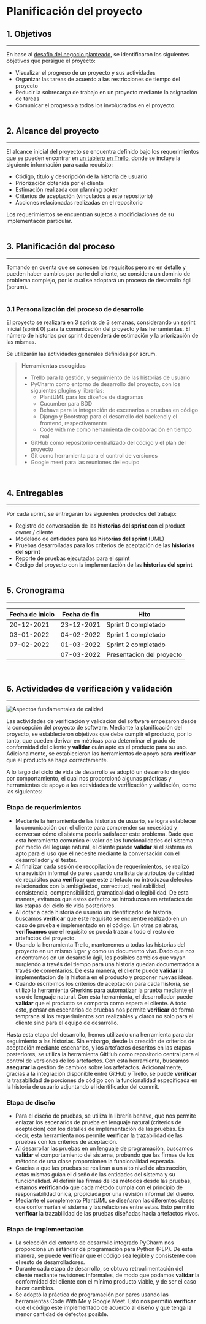 # Planificación del proyecto


## 1. Objetivos

---

En base al [desafio del negocio planteado](https://xbsoftware.com/case-studies-webdev/project-management-web-app/),
se identificaron los siguientes objetivos que persigue el proyecto:

- Visualizar el progreso de un proyecto y sus actividades
- Organizar las tareas de acuerdo a las restricciones de tiempo del proyecto
- Reducir la sobrecarga de trabajo en un proyecto mediante la asignación de tareas
- Comunicar el progreso a todos los involucrados en el proyecto.
<br/><br/>

## 2. Alcance del proyecto

---

El alcance inicial del proyecto se encuentra definido bajo los requerimientos que se pueden encontrar en
[un tablero en Trello](https://trello.com/b/lkaRzC0F), donde se incluye la siguiente información para cada requisito:

- Código, título y descripción de la historia de usuario
- Priorización obtenida por el cliente
- Estimación realizada con planning poker
- Criterios de aceptación (vinculados a este repositorio)
- Acciones relacionadas realizadas en el repositorio

Los requerimientos se encuentran sujetos a modificiaciones de su implementacón particular.
<br/><br/>

## 3. Planificación del proceso

---

Tomando en cuenta que se conocen los requisitos pero no en detalle y pueden haber cambios por parte del cliente, se considera un dominio de problema complejo, por lo cual se adoptará un proceso de desarrollo ágil (scrum).
<br/><br/>

### 3.1 Personalización del proceso de desarrollo

El proyecto se realizará en 3 sprints de 3 semanas, considerando un sprint inicial (sprint 0) para la comunicación del proyecto y las herramientas. El número de historias por sprint dependerá de estimación y la priorización de las mismas.

Se utilizarán las actividades generales definidas por scrum.

> **Herramientas escogidas**
> - Trello para la gestión, y seguimiento de las historias de usuario
> - PyCharm como entorno de desarrollo del proyecto, con los siguientes plugins y librerías:
>   - PlantUML para los diseños de diagramas
>   - Cucumber para BDD
>   - Behave para la integración de escenarios a pruebas en código
>   - Django y Bootstrap para el desarrollo del backend y el frontend, respectivamente
>   - Code with me como herramienta de colaboración en tiempo real
> - GitHub como repositorio centralizado del código y el plan del proyecto
> - Git como herramienta para el control de versiones
> - Google meet para las reuniones del equipo
<br/>

## 4. Entregables

---

Por cada sprint, se entregarán los siguientes productos del trabajo:

- Registro de conversación de las **historias del sprint** con el product owner / cliente
- Modelado de entidades para las **historias del sprint** (UML)
- Pruebas desarrolladas para los criterios de aceptación de las **historias del sprint**
- Reporte de pruebas ejecutadas para el sprint
- Código del proyecto con la implementación de las **historias del sprint**
<br/><br/>

## 5. Cronograma

---

| Fecha de inicio   | Fecha de fin  | Hito                      |
| ---------------   | ------------  | ---------                 |
| 20-12-2021        | 23-12-2021    | Sprint 0 completado       |
| 03-01-2022        | 04-02-2022    | Sprint 1 completado       |
| 07-02-2022        | 01-03-2022    | Sprint 2 completado       |
|                   | 07-03-2022    | Presentacion del proyecto |
<br/>

## 6. Actividades de verificación y validación

---

![Aspectos fundamentales de calidad](https://s3.us-west-2.amazonaws.com/secure.notion-static.com/710f4a7e-cf41-4f7b-a924-167f588b6a04/Untitled.png?X-Amz-Algorithm=AWS4-HMAC-SHA256&X-Amz-Content-Sha256=UNSIGNED-PAYLOAD&X-Amz-Credential=AKIAT73L2G45EIPT3X45%2F20220302%2Fus-west-2%2Fs3%2Faws4_request&X-Amz-Date=20220302T014640Z&X-Amz-Expires=86400&X-Amz-Signature=0db95b646a7f9a1ff39414ac763c7fb4b9251fccd9b475b5f6dacaffce459403&X-Amz-SignedHeaders=host&response-content-disposition=filename%20%3D%22Untitled.png%22&x-id=GetObject)

Las actividades de verificación y validación del software empezaron desde la concepción del proyecto de software. Mediante la planificación del proyecto, se establecieron objetivos que debe cumplir el producto, por lo tanto, que pueden derivar en métricas para determinar el grado de conformidad del cliente y **validar** cuán apto es el producto para su uso. Adicionalmente, se establecieron las herramientas de apoyo para **verificar** que el producto se haga correctamente. 

A lo largo del ciclo de vida de desarrollo se adoptó un desarrollo dirigido por comportamiento, el cual nos proporcionó algunas prácticas y herramientas de apoyo a las actividades de verificación y validación, como las siguientes: 

### Etapa de requerimientos

- Mediante la herramienta de las historias de usuario, se logra establecer la comunicación con el cliente para comprender su necesidad y conversar cómo el sistema podría satisfacer este problema. Dado que esta herramienta comunica el valor de las funcionalidades del sistema por medio del leguaje natural, el cliente puede **validar** si el sistema es apto para el uso que él necesite mediante la conversación con el desarrollador y el tester.
- Al finalizar cada sesión de recopilación de requerimientos, se realizó una revisión informal de pares usando una lista de atributos de calidad de requisitos para **verificar** que este artefacto no introduzca defectos relacionados con la ambigüedad, correctitud, realizabilidad, consistencia, comprensibilidad, gramaticalidad o legibilidad. De esta manera, evitamos que estos defectos se introduzcan en artefactos de las etapas del ciclo de vida posteriores.
- Al dotar a cada historia de usuario un identificador de historia, buscamos **verificar** que este requisito se encuentre realizado en un caso de prueba e implementado en el código. En otras palabras, **verificamos** que el requisito se pueda trazar a todo el resto de artefactos del proyecto.
- Usando la herramienta Trello, mantenemos a todas las historias del proyecto en un mismo lugar y como un documento vivo. Dado que nos encontramos en un desarrollo ágil, los posibles cambios que vayan surgiendo a través del tiempo para una historia quedan documentados a través de comentarios. De esta manera, el cliente puede **validar** la implementación de la historia en el producto y proponer nuevas ideas.
- Cuando escribimos los criterios de aceptación para cada historia, se utilizó la herramienta Gherkins para automatizar la prueba mediante el uso de lenguaje natural. Con esta herramienta, el desarrollador puede **validar** que el producto se comporta como espera el cliente. A todo esto, pensar en escenarios de pruebas nos permite **verificar** de forma temprana si los requerimientos son realizables y claros no solo para el cliente sino para el equipo de desarrollo.

Hasta esta etapa del desarrollo, hemos utilizado una herramienta para dar seguimiento a las historias. Sin embargo, desde la creación de criterios de aceptación mediante escenarios, y los artefactos descritos en las etapas posteriores, se utiliza la herramienta GitHub como repositorio central para el control de versiones de los artefactos. Con esta herramienta, buscamos **asegurar** la gestión de cambios sobre los artefactos. Adicionalmente, gracias a la integración disponible entre GitHub y Trello, se puede **verificar** la trazabilidad de porciones de código con la funcionalidad especificada en la historia de usuario adjuntando el identificador del commit.

### Etapa de diseño

- Para el diseño de pruebas, se utiliza la librería behave, que nos permite enlazar los escenarios de prueba en lenguaje natural (criterios de aceptación) con los detalles de implementación de las pruebas. Es decir, esta herramienta nos permite **verificar** la trazabilidad de las pruebas con los criterios de aceptación.
- Al desarrollar las pruebas en un lenguaje de programación, buscamos **validar** el comportamiento del sistema, probando que las firmas de los métodos de una clase proporcionen la funcionalidad esperada.
- Gracias a que las pruebas se realizan a un alto nivel de abstracción, estas mismas guían el diseño de las entidades del sistema y su funcionalidad. Al definir las firmas de los métodos desde las pruebas, estamos **verificando** que cada método cumpla con el principio de responsabilidad única, propiciada por una revisión informal del diseño.
- Mediante el complemento PlantUML se diseñaron las diferentes clases que conformarían el sistema y las relaciones entre estas. Esto permitió **verificar** la trazabilidad de las pruebas diseñadas hacia artefactos vivos.

### Etapa de implementación

- La selección del entorno de desarrollo integrado PyCharm nos proporciona un estándar de programación para Python (PEP). De esta manera, se puede **verificar** que el código sea legible y consistente con el resto de desarrolladores.
- Durante cada etapa de desarrollo, se obtuvo retroalimentación del cliente mediante revisiones informales, de modo que podamos **validar** la conformidad del cliente con el mínimo producto viable, y de ser el caso hacer cambios.
- Se adoptó la práctica de programación por pares usando las herramientas Code With Me y Google Meet. Esto nos permitió **verificar** que el código esté implementado de acuerdo al diseño y que tenga la menor cantidad de defectos posible.